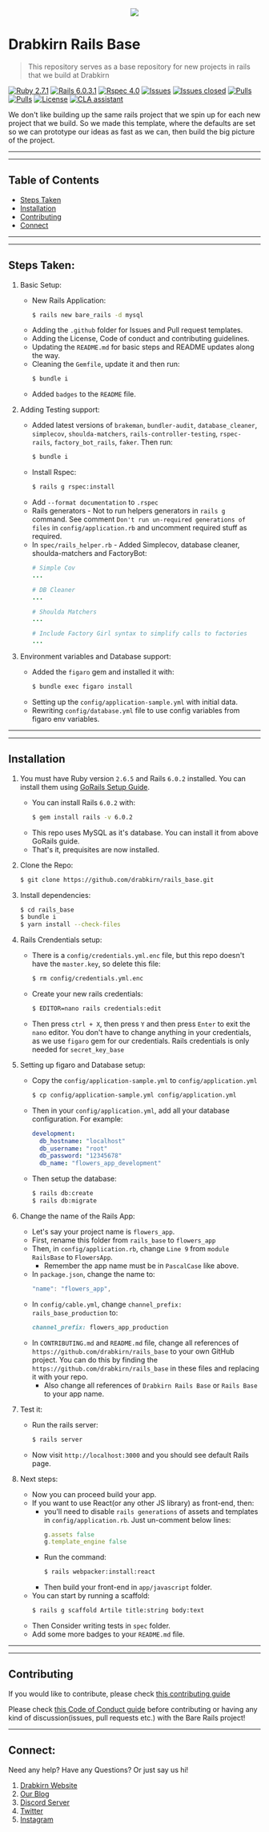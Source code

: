<div align="center">
  <img src="https://github.com/drabkirn/rails_base/raw/master/drabkirn-logo-120x120.png"/>
</div>

# Drabkirn Rails Base

> This repository serves as a base repository for new projects in rails that we build at Drabkirn

<!-- Add languages, CI/CD, main frameworks used from shields.io. Example -->
[![Ruby 2.7.1](https://img.shields.io/badge/Ruby-v2.7.1-green.svg)](https://www.ruby-lang.org/en/)
[![Rails 6.0.3.1](https://img.shields.io/badge/Rails-v6.0.3.1-brightgreen.svg)](https://rubyonrails.org/)
[![Rspec 4.0](https://img.shields.io/badge/RSpec-v4.0-red.svg)](http://rspec.info/)
[![Issues](https://img.shields.io/github/issues/drabkirn/rails_base.svg)](https://github.com/drabkirn/rails_base/issues)
[![Issues closed](https://img.shields.io/github/issues-closed/drabkirn/rails_base.svg)](https://github.com/drabkirn/rails_base/issues)
[![Pulls](https://img.shields.io/github/issues-pr/drabkirn/rails_base.svg)](https://github.com/drabkirn/rails_base/pulls)
[![Pulls](https://img.shields.io/github/issues-pr-closed/drabkirn/rails_base.svg)](https://github.com/drabkirn/rails_base/pulls)
[![License](https://img.shields.io/github/license/drabkirn/rails_base.svg)](https://choosealicense.com/licenses/agpl-3.0/)
[![CLA assistant](https://cla-assistant.io/readme/badge/drabkirn/rails_base)](https://cla-assistant.io/drabkirn/rails_base)

<!-- TODO: Full Description of Project goes here -->
We don't like building up the same rails project that we spin up for each new project that we build. So we made this template, where the defaults are set so we can prototype our ideas as fast as we can, then build the big picture of the project.


-----
-----

## Table of Contents
- [Steps Taken](#steps-taken)
- [Installation](#installation)
- [Contributing](#contributing)
- [Connect](#connect)

-----
-----

## Steps Taken:
<!-- TODO: Delete this section, not required for new apps. Also, delete this section from `Table of Contents` -->
1. Basic Setup:
    - New Rails Application:
      ```bash
      $ rails new bare_rails -d mysql
      ```
    - Adding the `.github` folder for Issues and Pull request templates.
    - Adding the License, Code of conduct and contributing guidelines.
    - Updating the `README.md` for basic steps and README updates along the way.
    - Cleaning the `Gemfile`, update it and then run:
      ```bash
      $ bundle i
      ```
    - Added `badges` to the `README` file.

2. Adding Testing support:
    - Added latest versions of `brakeman`, `bundler-audit`, `database_cleaner`, `simplecov`, `shoulda-matchers`, `rails-controller-testing`, `rspec-rails`, `factory_bot_rails`, `faker`. Then run:
      ```bash
      $ bundle i
      ```
    - Install Rspec:
      ```bash
      $ rails g rspec:install
      ```
    - Add `--format documentation` to `.rspec`
    - Rails generators - Not to run helpers generators in `rails g` command. See comment `Don't run un-required generations of files` in `config/application.rb` and uncomment required stuff as required.
    - In `spec/rails_helper.rb` - Added Simplecov, database cleaner, shoulda-matchers and FactoryBot:
      ```rb
      # Simple Cov
      ...

      # DB Cleaner
      ...

      # Shoulda Matchers
      ...

      # Include Factory Girl syntax to simplify calls to factories
      ...
      ```

3. Environment variables and Database support:
    - Added the `figaro` gem and installed it with:
      ```bash
      $ bundle exec figaro install
      ```
    - Setting up the `config/application-sample.yml` with initial data.
    - Rewriting `config/database.yml` file to use config variables from figaro env variables.

-----
-----

## Installation
<!-- TODO: Change these steps to mirror your repo's installation -->
1. You must have Ruby version `2.6.5` and Rails `6.0.2` installed. You can install them using [GoRails Setup Guide](https://gorails.com/setup/ubuntu/16.04).
      - You can install Rails `6.0.2` with:
        ```bash
        $ gem install rails -v 6.0.2
        ```
      - This repo uses MySQL as it's database. You can install it from above GoRails guide.
      - That's it, prequisites are now installed.

2. Clone the Repo:
    ```bash
    $ git clone https://github.com/drabkirn/rails_base.git
    ```

3. Install dependencies:
    ```bash
    $ cd rails_base
    $ bundle i
    $ yarn install --check-files
    ```

4. Rails Crendentials setup:
    - There is a `config/credentials.yml.enc` file, but this repo doesn't have the `master.key`, so delete this file:
      ```bash
      $ rm config/credentials.yml.enc
      ```
    - Create your new rails credentials:
      ```bash
      $ EDITOR=nano rails credentials:edit
      ```
    - Then press `ctrl + X`, then press `Y` and then press `Enter` to exit the `nano` editor. You don't have to change anything in your credentials, as we use `figaro` gem for our credentials. Rails credentials is only needed for `secret_key_base`

5. Setting up figaro and Database setup:
    - Copy the `config/application-sample.yml` to `config/application.yml`
      ```bash
      $ cp config/application-sample.yml config/application.yml
      ```
    - Then in your `config/application.yml`, add all your database configuration. For example:
      ```yml
      development:
        db_hostname: "localhost"
        db_username: "root"
        db_password: "12345678"
        db_name: "flowers_app_development"
      ```
    - Then setup the database:
      ```bash
      $ rails db:create
      $ rails db:migrate
      ```

6. Change the name of the Rails App:
    - Let's say your project name is `flowers_app`.
    - First, rename this folder from `rails_base` to `flowers_app`
    - Then, in `config/application.rb`, change `Line 9` from `module RailsBase` to `FlowersApp`.
      - Remember the app name must be in `PascalCase` like above.
    - In `package.json`, change the name to:
      ```js
      "name": "flowers_app",
      ```
    - In `config/cable.yml`, change `channel_prefix: rails_base_production` to:
      ```rb
      channel_prefix: flowers_app_production
      ```
    - In `CONTRIBUTING.md` and `README.md` file, change all references of `https://github.com/drabkirn/rails_base` to your own GitHub project. You can do this by finding the `https://github.com/drabkirn/rails_base` in these files and replacing it with your repo.
      - Also change all references of `Drabkirn Rails Base` or `Rails Base` to your app name.

7. Test it:
    - Run the rails server:
      ```bash
      $ rails server
      ```
    - Now visit `http://localhost:3000` and you should see default Rails page.

8. Next steps:
    - Now you can proceed build your app.
    - If you want to use React(or any other JS library) as front-end, then:
      - you'll need to disable `rails generations` of assets and templates in `config/application.rb`. Just un-comment below lines:
        ```rb
        g.assets false
        g.template_engine false
        ```
      - Run the command:
        ```bash
        $ rails webpacker:install:react
        ```
      - Then build your front-end in `app/javascript` folder.
    - You can start by running a scaffold:
      ```bash
      $ rails g scaffold Artile title:string body:text
      ```
    - Then Consider writing tests in `spec` folder.
    - Add some more badges to your `README.md` file.

-----
-----

## Contributing
<!-- TODO: Change your repo's links for respective guides -->
If you would like to contribute, please check [this contributing guide](https://github.com/drabkirn/rails_base/blob/master/CONTRIBUTING.md)

Please check [this Code of Conduct guide](https://github.com/drabkirn/rails_base/blob/master/CODE_OF_CONDUCT.md) before contributing or having any kind of discussion(issues, pull requests etc.) with the Bare Rails project!

-----

## Connect:
Need any help? Have any Questions? Or just say us hi!

1. [Drabkirn Website](https://go.cdadityang.xyz/drab)
2. [Our Blog](https://go.cdadityang.xyz/blog)
3. [Discord Server](https://go.cdadityang.xyz/discord)
4. [Twitter](https://go.cdadityang.xyz/DtwtK)
5. [Instagram](https://go.cdadityang.xyz/DinsK)